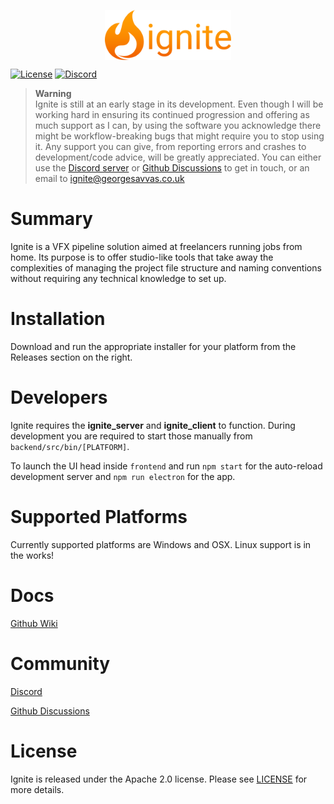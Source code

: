 <p align="center">
  <img src="frontend/public/media/logo_type.png" align="center" height="80" />
</p>

[![License](https://img.shields.io/badge/License-Apache%202.0-blue.svg)](https://github.com/georgesavvas/ignite/blob/main/LICENSE)
[![Discord](https://img.shields.io/discord/1022924444261429269?logo=discord&logoColor=whitesmoke)](https://discord.gg/2HWQduERrJ)

> **Warning**<br>
> Ignite is still at an early stage in its development. Even though I will be working hard in ensuring its continued progression and offering as much support as I can, by using the software you acknowledge there might be workflow-breaking bugs that might require you to stop using it.
> Any support you can give, from reporting errors and crashes to development/code advice, will be greatly appreciated. You can either use the [Discord server](https://discord.gg/2HWQduERrJ) or [Github Discussions](https://github.com/georgesavvas/ignite/discussions) to get in touch, or an email to ignite@georgesavvas.co.uk

# Summary
Ignite is a VFX pipeline solution aimed at freelancers running jobs from home. Its purpose is to offer studio-like tools that take away the complexities of managing the project file structure and naming conventions without requiring any technical knowledge to set up.

# Installation
Download and run the appropriate installer for your platform from the Releases section on the right.

# Developers

Ignite requires the **ignite_server** and **ignite_client** to function. During development you are required to start those manually from `backend/src/bin/[PLATFORM]`.

To launch the UI head inside `frontend` and run `npm start` for the auto-reload development server and `npm run electron` for the app.

# Supported Platforms
Currently supported platforms are Windows and OSX. Linux support is in the works!

# Docs
[Github Wiki](https://github.com/georgesavvas/ignite/wiki)

# Community
[Discord](https://discord.gg/2HWQduERrJ)

[Github Discussions](https://github.com/georgesavvas/ignite/discussions)

# License
Ignite is released under the Apache 2.0 license. Please see [LICENSE](https://github.com/georgesavvas/ignite/blob/main/LICENSE) for more details.
